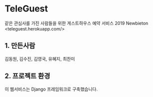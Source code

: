 # TeleGuest
같은 관심사를 가진 사람들을 위한 게스트하우스 예약 서비스
2019 Newbieton
<teleguest.herokuapp.com/>

## 1. 만든사람
김동원, 김수진, 김영국, 유혜지, 최찬미


## 2. 프로젝트 환경
이 웹서비스는 Django 프레임워크로 구축했습니다.